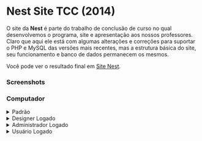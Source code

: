 # Nest Site TCC (2014)

O site da __Nest__ é parte do trabalho de conclusão de curso no qual desenvolvemos o programa, site e apresentação aos nossos professores.
 Claro que aqui ele está com algumas alterações e correções para suportar o PHP e MySQL das versões mais recentes, mas a estrutura básica do site, seu funcionamento e banco de dados permanecem os mesmos.

 Você pode ver o resultado final em [Site Nest](https://nestsitetcc.herokuapp.com/index.php).

### Screenshots

### Computador
<details>
  <summary>
    Padrão
  </summary>
  <img width=800 alt="Screenshot 1" src="prints/screenshot.png?raw=true"/>
  <img width=800 alt="Screenshot 2" src="prints/screenshot2.png?raw=true"/>
  <img width=800 alt="Screenshot 3" src="prints/screenshot3.png?raw=true"/>
</details>

<details>
  <summary>
    Designer Logado
  </summary>
  <img width=800 alt="Screenshot 1" src="prints/screenshot.png?raw=true"/>
  <img width=800 alt="Screenshot 2" src="prints/screenshot2.png?raw=true"/>
  <img width=800 alt="Screenshot 3" src="prints/screenshot3.png?raw=true"/>
</details>

<details>
  <summary>
    Administrador Logado
  </summary>
  <img width=800 alt="Screenshot 1" src="prints/screenshot.png?raw=true"/>
  <img width=800 alt="Screenshot 2" src="prints/screenshot2.png?raw=true"/>
  <img width=800 alt="Screenshot 3" src="prints/screenshot3.png?raw=true"/>
</details>

<details>
  <summary>
    Usuário Logado
  </summary>
  <img width=800 alt="Screenshot 1" src="prints/screenshot.png?raw=true"/>
  <img width=800 alt="Screenshot 2" src="prints/screenshot2.png?raw=true"/>
  <img width=800 alt="Screenshot 3" src="prints/screenshot3.png?raw=true"/>
</details>
